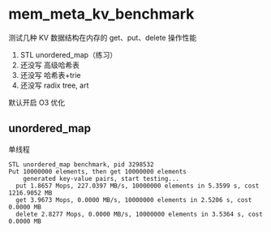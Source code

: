 # mem_meta_kv_benchmark

测试几种 KV 数据结构在内存的 get、put、delete 操作性能

1. STL unordered_map（练习）
2. 还没写 高级哈希表
3. 还没写 哈希表+trie
4. 还没写 radix tree, art

默认开启 O3 优化

## unordered_map

单线程

```
STL unordered_map benchmark, pid 3298532
Put 10000000 elements, then get 10000000 elements
    generated key-value pairs, start testing...
  put 1.8657 Mops, 227.0397 MB/s, 10000000 elements in 5.3599 s, cost 1216.9052 MB
  get 3.9673 Mops, 0.0000 MB/s, 10000000 elements in 2.5206 s, cost 0.0000 MB
  delete 2.8277 Mops, 0.0000 MB/s, 10000000 elements in 3.5364 s, cost 0.0000 MB
```